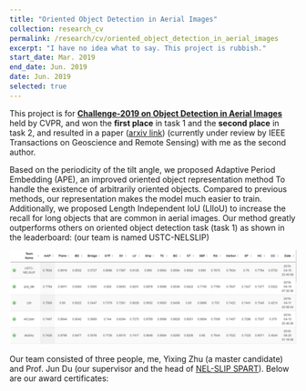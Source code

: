 ```yaml
---
title: "Oriented Object Detection in Aerial Images"
collection: research_cv
permalink: /research/cv/oriented_object_detection_in_aerial_images
excerpt: "I have no idea what to say. This project is rubbish."
start_date: Mar. 2019
end_date: Jun. 2019
date: Jun. 2019
selected: true
---
```


This project is for **[Challenge-2019 on Object Detection in Aerial Images](https://captain-whu.github.io/DOAI2019/challenge.html)** held by CVPR, and won the **first place** in task 1 and the **second place** in task 2, and resulted in a paper ([arxiv link](https://arxiv.org/abs/1906.09447)) (currently under review by IEEE Transactions on Geoscience and Remote Sensing) with me as the second author.

Based on the periodicity of the tilt angle, we proposed Adaptive Period Embedding (APE), an improved oriented object representation method To handle the existence of arbitrarily oriented objects. Compared to previous methods, our representation makes the model much easier to train. Additionally, we proposed Length Independent IoU (LIIoU) to increase the recall for long objects that are common in aerial images. Our method greatly outperforms others on oriented object detection task (task 1) as shown in the leaderboard: (our team is named USTC-NELSLIP)

![](/images/odai_leaderboard.png)

Our team consisted of three people, me, Yixing Zhu (a master candidate) and Prof. Jun Du (our supervisor and the head of [NEL-SLIP SPART](<http://staff.ustc.edu.cn/~jundu/The%20team.html>)). Below are our award certificates: